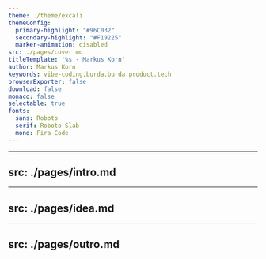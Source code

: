 ```yaml
---
theme: ./theme/excali
themeConfig:
  primary-highlight: "#96C032"
  secondary-highlight: "#F19225"
  marker-animation: disabled
src: ./pages/cover.md
titleTemplate: '%s - Markus Korn'
author: Markus Korn
keywords: vibe-coding,burda,burda.product.tech
browserExporter: false
download: false
monaco: false
selectable: true
fonts:
  sans: Roboto
  serif: Roboto Slab
  mono: Fira Code
---
```

---
src: ./pages/intro.md
---
---
src: ./pages/idea.md
---





---
src: ./pages/outro.md
---
